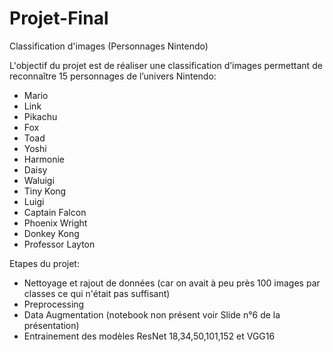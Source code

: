 # Projet-Final
Classification d'images (Personnages Nintendo)

L'objectif du projet est de réaliser une classification d’images permettant de reconnaître 15 personnages de l’univers Nintendo:

- Mario
- Link
- Pikachu
- Fox
- Toad
- Yoshi
- Harmonie
- Daisy
- Waluigi
- Tiny Kong
- Luigi
- Captain Falcon
- Phoenix Wright
- Donkey Kong
- Professor Layton

Etapes du projet:

- Nettoyage et rajout de données (car on avait à peu près 100 images par classes ce qui n'était pas suffisant)
- Preprocessing
- Data Augmentation (notebook non présent voir Slide n°6 de la présentation)
- Entrainement des modèles ResNet 18,34,50,101,152 et VGG16
